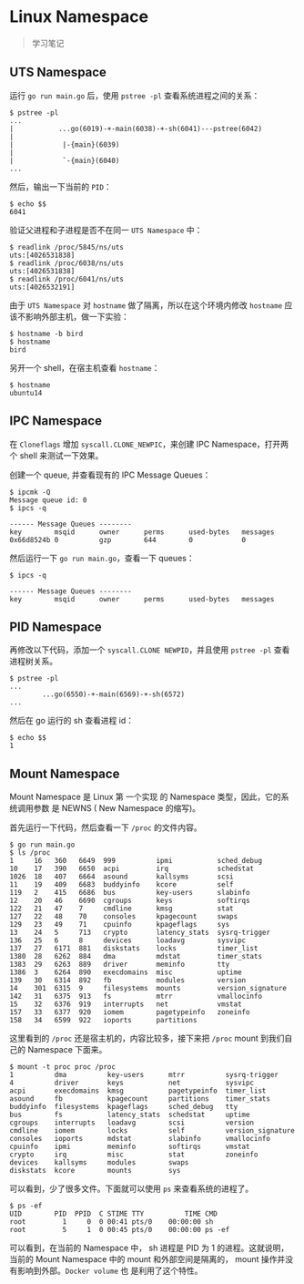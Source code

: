 # Linux Namespace

> 学习笔记  

## UTS Namespace
运行 `go run main.go` 后，使用 `pstree -pl` 查看系统进程之间的关系：

```shell
$ pstree -pl
...
|           ...go(6019)-+-main(6038)-+-sh(6041)---pstree(6042)
|                                                                                                  |            |-{main}(6039)
|                                                                                                  |            `-{main}(6040)
...
```
然后，输出一下当前的 `PID`：

```shell
$ echo $$
6041
```

验证父进程和子进程是否不在同一 `UTS Namespace` 中：

```shell
$ readlink /proc/5845/ns/uts
uts:[4026531838]
$ readlink /proc/6038/ns/uts
uts:[4026531838]
$ readlink /proc/6041/ns/uts
uts:[4026532191]
```

由于 `UTS Namespace` 对 `hostname` 做了隔离，所以在这个环境内修改 `hostname` 应该不影响外部主机，做一下实验：

```shell
$ hostname -b bird
$ hostname
bird 
```

另开一个 shell，在宿主机查看 `hostname`：

```shell
$ hostname
ubuntu14
```

## IPC Namespace

在 `Cloneflags` 增加 `syscall.CLONE_NEWPIC`，来创建 IPC Namespace，打开两个 shell 来测试一下效果。  

创建一个 queue, 并查看现有的 IPC Message Queues：

```shell
$ ipcmk -Q
Message queue id: 0
$ ipcs -q

------ Message Queues --------
key        msqid      owner      perms      used-bytes   messages    
0x66d8524b 0          gzp        644        0            0           

```

然后运行一下 `go run main.go`，查看一下 queues：

```shell
$ ipcs -q

------ Message Queues --------
key        msqid      owner      perms      used-bytes   messages    

```

## PID Namespace

再修改以下代码，添加一个 `syscall.CLONE NEWPID`，并且使用 `pstree -pl` 查看进程树关系。

```shell
$ pstree -pl
...
        ...go(6550)-+-main(6569)-+-sh(6572)
...
```

然后在 go 运行的 sh 查看进程 id：

```shell
$ echo $$
1
```

## Mount Namespace

Mount Namespace 是 Linux 第 一个实现 的 Namespace 类型，因此，它的系统调用参数 是 NEWNS ( New Namespace 的缩写)。

首先运行一下代码，然后查看一下 `/proc` 的文件内容。

```shell
$ go run main.go
$ ls /proc
1     16   360   6649  999          ipmi           sched_debug
10    17   390   6650  acpi         irq            schedstat
1026  18   407   6664  asound       kallsyms       scsi
11    19   409   6683  buddyinfo    kcore          self
119   2    415   6686  bus          key-users      slabinfo
12    20   46    6690  cgroups      keys           softirqs
122   21   47    7     cmdline      kmsg           stat
127   22   48    70    consoles     kpagecount     swaps
129   23   49    71    cpuinfo      kpageflags     sys
13    24   5     713   crypto       latency_stats  sysrq-trigger
136   25   6     8     devices      loadavg        sysvipc
137   27   6171  881   diskstats    locks          timer_list
1380  28   6262  884   dma          mdstat         timer_stats
1383  29   6263  889   driver       meminfo        tty
1386  3    6264  890   execdomains  misc           uptime
139   30   6314  892   fb           modules        version
14    301  6315  9     filesystems  mounts         version_signature
142   31   6375  913   fs           mtrr           vmallocinfo
15    32   6376  919   interrupts   net            vmstat
157   33   6377  920   iomem        pagetypeinfo   zoneinfo
158   34   6599  922   ioports      partitions
```

这里看到的 `/proc` 还是宿主机的，内容比较多，接下来把 `/proc` mount 到我们自己的 Namespace 下面来。

```shell
$ mount -t proc proc /proc
1          dma          key-users      mtrr          sysrq-trigger
4          driver       keys           net           sysvipc
acpi       execdomains  kmsg           pagetypeinfo  timer_list
asound     fb           kpagecount     partitions    timer_stats
buddyinfo  filesystems  kpageflags     sched_debug   tty
bus        fs           latency_stats  schedstat     uptime
cgroups    interrupts   loadavg        scsi          version
cmdline    iomem        locks          self          version_signature
consoles   ioports      mdstat         slabinfo      vmallocinfo
cpuinfo    ipmi         meminfo        softirqs      vmstat
crypto     irq          misc           stat          zoneinfo
devices    kallsyms     modules        swaps
diskstats  kcore        mounts         sys
```

可以看到，少了很多文件。下面就可以使用 `ps` 来查看系统的进程了。  

```shell
$ ps -ef
UID        PID  PPID  C STIME TTY          TIME CMD
root         1     0  0 00:41 pts/0    00:00:00 sh
root         5     1  0 00:45 pts/0    00:00:00 ps -ef
```

可以看到，在当前的 Namespace 中， sh 进程是 PID 为 1 的进程。这就说明，当前的 Mount Namespace 中的 mount 和外部空间是隔离的， mount 操作并没有影响到外部。`Docker volume` 也 是利用了这个特性。

